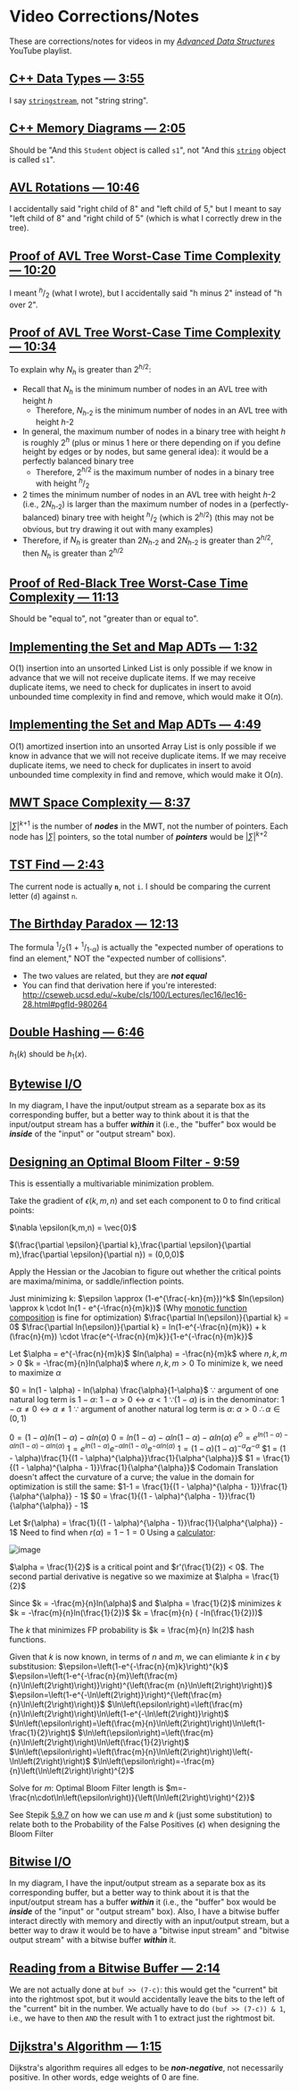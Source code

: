 # Video Corrections/Notes
These are corrections/notes for videos in my [*Advanced Data Structures*](https://www.youtube.com/playlist?list=PLM_KIlU0WoXmkV4QB1Dg8PtJaHTdWHwRS) YouTube playlist.

## [C++ Data Types — 3:55](https://youtu.be/HvMd5G_LAHE?t=235)
I say [`stringstream`](http://www.cplusplus.com/reference/sstream/stringstream/stringstream/), not "string string".

## [C++ Memory Diagrams — 2:05](https://youtu.be/Fv1PmkgQbeU?t=125)
Should be "And this `Student` object is called `s1`", not "And this [`string`](https://www.cplusplus.com/reference/string/string/) object is called `s1`".

## [AVL Rotations — 10:46](https://youtu.be/xzmLuS0ZJmA?t=646)
I accidentally said "right child of 8" and "left child of 5," but I meant to say "left child of 8" and "right child of 5" (which is what I correctly drew in the tree).

## [Proof of AVL Tree Worst-Case Time Complexity — 10:20](https://youtu.be/hUzRX1LzGXI?t=620)
I meant <sup>*h*</sup>/<sub>2</sub> (what I wrote), but I accidentally said "h minus 2" instead of "h over 2".

## [Proof of AVL Tree Worst-Case Time Complexity — 10:34](https://youtu.be/hUzRX1LzGXI?t=634)
To explain why *N<sub>h</sub>* is greater than 2<sup>*h*/2</sup>:
* Recall that *N<sub>h</sub>* is the minimum number of nodes in an AVL tree with height *h*
  * Therefore, *N*<sub>*h*-2</sub> is the minimum number of nodes in an AVL tree with height *h*-2
* In general, the maximum number of nodes in a binary tree with height *h* is roughly 2<sup>*h*</sup> (plus or minus 1 here or there depending on if you define height by edges or by nodes, but same general idea): it would be a perfectly balanced binary tree
  * Therefore, 2<sup>*h*/2</sup> is the maximum number of nodes in a binary tree with height <sup>*h*</sup>/<sub>2</sub>
* 2 times the minimum number of nodes in an AVL tree with height *h*-2 (i.e., 2*N*<sub>*h*-2</sub>) is larger than the maximum number of nodes in a (perfectly-balanced) binary tree with height <sup>*h*</sup>/<sub>2</sub> (which is 2<sup>*h*/2</sup>) (this may not be obvious, but try drawing it out with many examples)
* Therefore, if *N<sub>h</sub>* is greater than 2*N*<sub>*h*-2</sub> and 2*N*<sub>*h*-2</sub> is greater than 2<sup>*h*/2</sup>, then *N<sub>h</sub>* is greater than 2<sup>*h*/2</sup>

## [Proof of Red-Black Tree Worst-Case Time Complexity — 11:13](https://youtu.be/aRkE7DmVbCE?t=673)
Should be "equal to", not "greater than or equal to".

## [Implementing the Set and Map ADTs — 1:32](https://youtu.be/BbHf6N-DJRo?t=92)
O(1) insertion into an unsorted Linked List is only possible if we know in advance that we will not receive duplicate items. If we may receive duplicate items, we need to check for duplicates in insert to avoid unbounded time complexity in find and remove, which would make it O(*n*).

## [Implementing the Set and Map ADTs — 4:49](https://youtu.be/BbHf6N-DJRo?t=289)
O(1) amortized insertion into an unsorted Array List is only possible if we know in advance that we will not receive duplicate items. If we may receive duplicate items, we need to check for duplicates in insert to avoid unbounded time complexity in find and remove, which would make it O(*n*).

## [MWT Space Complexity — 8:37](https://youtu.be/e-Fie3g62H8?t=517)
|*∑*|<sup>*k*+1</sup> is the number of ***nodes*** in the MWT, not the number of pointers. Each node has |*∑*| pointers, so the total number of ***pointers*** would be |*∑*|<sup>*k*+2</sup>

## [TST Find — 2:43](https://youtu.be/mAOnwl3--wg?t=163)
The current node is actually **`n`**, not `i`. I should be comparing the current letter (`d`) against `n`.

## [The Birthday Paradox — 12:13](https://youtu.be/F57Xsl5WOXc?t=733)
The formula <sup>1</sup>/<sub>2</sub>(1 + <sup>1</sup>/<sub>1-*α*</sub>) is actually the "expected number of operations to find an element," NOT the "expected number of collisions".
* The two values are related, but they are ***not equal***
* You can find that derivation here if you're interested: http://cseweb.ucsd.edu/~kube/cls/100/Lectures/lec16/lec16-28.html#pgfId-980264

## [Double Hashing — 6:46](https://youtu.be/EEjdu-85fWQ?t=406)
*h*<sub>1</sub>(*k*) should be *h*<sub>1</sub>(*x*).

## [Bytewise I/O](https://youtu.be/txWMqAg6x08)
In my diagram, I have the input/output stream as a separate box as its corresponding buffer, but a better way to think about it is that the input/output stream has a buffer ***within*** it (i.e., the "buffer" box would be ***inside*** of the "input" or "output stream" box).

## [Designing an Optimal Bloom Filter - 9:59](https://www.youtube.com/watch?v=Fm9idTkZxHg&t=599s)
This is essentially a multivariable minimization problem.

Take the gradient of $\epsilon (k,m,n)$ and set each component to 0 to find critical points:

$\nabla \epsilon(k,m,n) = \vec{0}$

$(\frac{\partial \epsilon}{\partial k},\frac{\partial \epsilon}{\partial m},\frac{\partial \epsilon}{\partial n}) = (0,0,0)$

Apply the Hessian or the Jacobian to figure out whether the critical points are maxima/minima, or saddle/inflection points.

Just minimizing k:
$\epsilon \approx (1-e^{\frac{-kn}{m}})^k$
$ln(\epsilon) \approx k \cdot ln(1 - e^{-\frac{n}{m}k})$ (Why [monotic function composition](https://math.stackexchange.com/questions/1204914/monotonicity-and-optima-of-functions) is fine for optimization)
$\frac{\partial ln(\epsilon)}{\partial k} = 0$
$\frac{\partial ln(\epsilon)}{\partial k} = ln(1-e^{-\frac{n}{m}k}) + k (\frac{n}{m}) \cdot \frac{e^{-\frac{n}{m}k}}{1-e^{-\frac{n}{m}k}}$

Let $\alpha  = e^{-\frac{n}{m}k}$
$ln(\alpha) = -\frac{n}{m}k$ where $n,k,m > 0$
$k = -\frac{m}{n}ln(\alpha)$ where $n,k,m > 0$
To minimize k, we need to maximize $\alpha$

$0 = ln(1 - \alpha) - ln(\alpha) \frac{\alpha}{1-\alpha}$
$\because$ argument of one natural log term is $1 - \alpha:$
$1- \alpha > 0 \leftrightarrow \alpha < 1$
$\because (1 - \alpha)$ is in the denominator:
$1 - \alpha \neq 0 \leftrightarrow \alpha \neq 1$
$\because$ argument of another natural log term is $\alpha:$
$\alpha > 0$
$\therefore \alpha \in (0,1)$

$0 = (1 - \alpha)ln(1 - \alpha) - \alpha ln(\alpha)$
$0 = ln(1 - \alpha) - \alpha ln(1 - \alpha) - \alpha ln(\alpha)$
$e^0 = e^{ln(1 - \alpha) - \alpha ln(1 - \alpha) - \alpha ln(\alpha)}$
$1 = e^{ln(1 - \alpha)} e^{-\alpha ln(1 - \alpha)}e^{-\alpha ln(\alpha)}$
$1 = (1 - \alpha)(1 - \alpha)^{- \alpha} \alpha^{-\alpha}$
$1 = (1 - \alpha)\frac{1}{(1 - \alpha)^{\alpha}}\frac{1}{\alpha^{\alpha}}$
$1 = \frac{1}{(1 - \alpha)^{\alpha - 1}}\frac{1}{\alpha^{\alpha}}$
Codomain Translation doesn't affect the curvature of a curve; the value in the domain for optimization is still the same:
$1-1 = \frac{1}{(1 - \alpha)^{\alpha - 1}}\frac{1}{\alpha^{\alpha}} - 1$
$0 = \frac{1}{(1 - \alpha)^{\alpha - 1}}\frac{1}{\alpha^{\alpha}} - 1$

Let $r(\alpha) = \frac{1}{(1 - \alpha)^{\alpha - 1}}\frac{1}{\alpha^{\alpha}} - 1$
Need to find when $r(\alpha) = 1-1 = 0$
Using a [calculator](https://www.desmos.com/calculator/1hw3gznghd):

![image](https://user-images.githubusercontent.com/69172764/236611213-c1aab1d2-065f-4c16-b6dc-5a663c084c74.png)

$\alpha = \frac{1}{2}$ is a critical point and $r'(\frac{1}{2}) < 0$. The second partial derivative is negative so we maximize at $\alpha  = \frac{1}{2}$

Since $k = -\frac{m}{n}ln(\alpha)$ and $\alpha = \frac{1}{2}$ minimizes $k$
$k = -\frac{m}{n}ln(\frac{1}{2})$
$k = \frac{m}{n} ( -ln(\frac{1}{2}))$

The  $k$ that minimizes FP probability is $k = \frac{m}{n} ln(2)$ hash functions.

Given that $k$ is now known, in terms of $n$ and $m$, we can elimiante $k$ in $\epsilon$ by substitusion:
$\epsilon=\left(1-e^{-\frac{n}{m}k}\right)^{k}$
$\epsilon=\left(1-e^{-\frac{n}{m}\left(\frac{m}{n}\ln\left(2\right)\right)}\right)^{\left(\frac{m
{n}\ln\left(2\right)\right)}$
$\epsilon=\left(1-e^{-\ln\left(2\right)}\right)^{\left(\frac{m}{n}\ln\left(2\right)\right)}$
$\ln\left(\epsilon\right)=\left(\frac{m}{n}\ln\left(2\right)\right)\ln\left(1-e^{-\ln\left(2\right)}\right)$
$\ln\left(\epsilon\right)=\left(\frac{m}{n}\ln\left(2\right)\right)\ln\left(1-\frac{1}{2}\right)$
$\ln\left(\epsilon\right)=\left(\frac{m}{n}\ln\left(2\right)\right)\ln\left(\frac{1}{2}\right)$
$\ln\left(\epsilon\right)=\left(\frac{m}{n}\ln\left(2\right)\right)\left(-\ln\left(2\right)\right)$
$\ln\left(\epsilon\right)=-\frac{m}{n}\left(\ln\left(2\right)\right)^{2}$

Solve for $m$:
Optimal Bloom Filter length is $m=-\frac{n\cdot\ln\left(\epsilon\right)}{\left(\ln\left(2\right)\right)^{2}}$

See Stepik [5.9.7](https://stepik.org/lesson/330394/step/7?unit=313764) on how we can use $m$ and $k$ (just some substitution) to relate both to the Probability of the False Positives ($\epsilon$) when designing the Bloom Filter

## [Bitwise I/O](https://youtu.be/nhMs1u9TGNo)
In my diagram, I have the input/output stream as a separate box as its corresponding buffer, but a better way to think about it is that the input/output stream has a buffer ***within*** it (i.e., the "buffer" box would be ***inside*** of the "input" or "output stream" box). Also, I have a bitwise buffer interact directly with memory and directly with an input/output stream, but a better way to draw it would be to have a "bitwise input stream" and "bitwise output stream" with a bitwise buffer ***within*** it.

## [Reading from a Bitwise Buffer — 2:14](https://youtu.be/FwPlWFzlgZo?t=134)
We are not actually done at `buf >> (7-c)`: this would get the "current" bit into the rightmost spot, but it would accidentally leave the bits to the left of the "current" bit in the number. We actually have to do `(buf >> (7-c)) & 1`, i.e., we have to then `AND` the result with 1 to extract just the rightmost bit.

## [Dijkstra's Algorithm — 1:15](https://youtu.be/Mz_BcInAj6E?t=75)
Dijkstra's algorithm requires all edges to be ***non-negative***, not necessarily positive. In other words, edge weights of 0 are fine.
